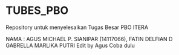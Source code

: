 # TUBES_PBO
Repository untuk menyelesaikan Tugas Besar PBO ITERA

NAMA  : AGUS MICHAEL P. SIANIPAR (14117066), FATIN DELFIAN D GABRELLA MARLIKA PUTRI
Edit by Agus
Coba dulu
